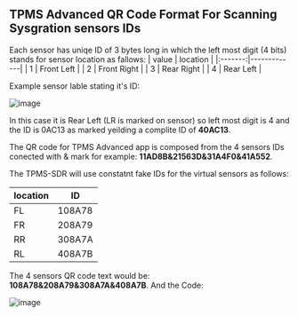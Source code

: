 ## TPMS Advanced QR Code Format For Scanning Sysgration sensors IDs
Each sensor has uniqe ID of 3 bytes long in which the left most digit (4 bits) stands for sensor location as fallows:
| value | location |
|:-------:|-------------|
| 1 | Front Left |
| 2 | Front Right |
| 3 | Rear Right |
| 4 | Rear Left |

Example sensor lable stating it's ID:

![image](https://github.com/avicarmeli/TPMS-SDR/assets/32562196/ca9029ff-314a-425b-a46a-322f1ae32081)

In this case it is Rear Left (LR is marked on sensor) so left most digit is 4 and the ID is 0AC13 as marked yeilding a complite ID of **40AC13**.

The QR code for TPMS Advanced app is composed from the 4 sensors IDs conected with & mark for example: **11AD8B&21563D&31A4F0&41A552**.

The TPMS-SDR will use constatnt fake IDs for the virtual sensors as follows:

| location | ID |
|----------|----|
| FL | 108A78 |
| FR | 208A79 |
| RR | 308A7A |
| RL | 408A7B |

The 4 sensors QR code text would be: **108A78&208A79&308A7A&408A7B**.
And the Code:

![image](https://github.com/avicarmeli/TPMS-SDR/assets/32562196/93d71995-0412-4ebb-a500-0582fb28466b)
